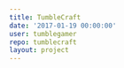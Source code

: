 ```yaml
---
title: TumbleCraft
date: '2017-01-19 00:00:00'
user: tumblegamer
repo: tumblecraft
layout: project
---
```

